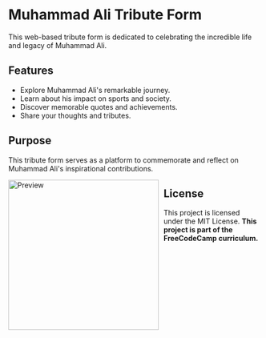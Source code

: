 # Muhammad Ali Tribute Form

This web-based tribute form is dedicated to celebrating the incredible life and legacy of Muhammad Ali.

## Features
- Explore Muhammad Ali's remarkable journey.
- Learn about his impact on sports and society.
- Discover memorable quotes and achievements.
- Share your thoughts and tributes.

## Purpose
This tribute form serves as a platform to commemorate and reflect on Muhammad Ali's inspirational contributions.

<div style="float: left; margin-right: 10px;">
  <img src="https://i.imgur.com/zU0SJxb.png" alt="Preview" width="300">
</div>

## License
This project is licensed under the MIT License.
**This project is part of the FreeCodeCamp curriculum.**

